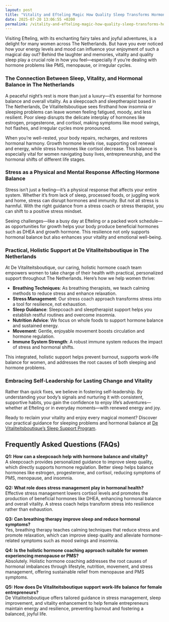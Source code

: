 ```yaml
---
layout: post
title: "Vitality and Efteling Magic How Quality Sleep Transforms Hormonal Balance"
date: 2025-07-20 13:06:55 +0200
permalink: /vitality-and-efteling-magic-how-quality-sleep-transforms-hormonal-balance/
---
```

Visiting Efteling, with its enchanting fairy tales and joyful adventures, is a delight for many women across The Netherlands. But have you ever noticed how your energy levels and mood can influence your enjoyment of such a magical day out? Behind the laughter and memories, vitality and quality sleep play a crucial role in how you feel—especially if you’re dealing with hormone problems like PMS, menopause, or irregular cycles.

### The Connection Between Sleep, Vitality, and Hormonal Balance in The Netherlands

A peaceful night’s rest is more than just a luxury—it’s essential for hormone balance and overall vitality. As a sleepcoach and sleeptherapist based in The Netherlands, De Vitaliteitsboutique sees firsthand how insomnia or sleeping problems can leave women feeling fatigued, moody, and less resilient. Poor sleep disrupts the delicate interplay of hormones like estrogen, progesterone, and cortisol, making symptoms like mood swings, hot flashes, and irregular cycles more pronounced.

When you’re well-rested, your body repairs, recharges, and restores hormonal harmony. Growth hormone levels rise, supporting cell renewal and energy, while stress hormones like cortisol decrease. This balance is especially vital for women navigating busy lives, entrepreneurship, and the hormonal shifts of different life stages.

### Stress as a Physical and Mental Response Affecting Hormone Balance

Stress isn’t just a feeling—it’s a physical response that affects your entire system. Whether it’s from lack of sleep, processed foods, or juggling work and home, stress can disrupt hormones and immunity. But not all stress is harmful. With the right guidance from a stress coach or stress therapist, you can shift to a positive stress mindset.

Seeing challenges—like a busy day at Efteling or a packed work schedule—as opportunities for growth helps your body produce beneficial hormones such as DHEA and growth hormone. This resilience not only supports hormonal balance but also enhances your vitality and emotional well-being.

### Practical, Holistic Support at De Vitaliteitsboutique in The Netherlands

At De Vitaliteitsboutique, our caring, holistic hormone coach team empowers women to take charge of their health with practical, personalized support throughout The Netherlands. Here’s how we help women thrive:

- **Breathing Techniques**: As breathing therapists, we teach calming methods to reduce stress and enhance relaxation.
- **Stress Management**: Our stress coach approach transforms stress into a tool for resilience, not exhaustion.
- **Sleep Guidance**: Sleepcoach and sleeptherapist support helps you establish restful routines and overcome insomnia.
- **Nutrition Advice**: We focus on whole foods to support hormone balance and sustained energy.
- **Movement**: Gentle, enjoyable movement boosts circulation and hormone regulation.
- **Immune System Strength**: A robust immune system reduces the impact of stress and hormonal shifts.

This integrated, holistic support helps prevent burnout, supports work-life balance for women, and addresses the root causes of both sleeping and hormone problems.

### Embracing Self-Leadership for Lasting Change and Vitality

Rather than quick fixes, we believe in fostering self-leadership. By understanding your body’s signals and nurturing it with consistent, supportive habits, you gain the confidence to enjoy life’s adventures—whether at Efteling or in everyday moments—with renewed energy and joy.

Ready to reclaim your vitality and enjoy every magical moment? Discover our practical guidance for sleeping problems and hormonal balance at [De Vitaliteitsboutique’s Sleep Support Program](https://devitaliteitsboutique.nl/slaapformule/).

## Frequently Asked Questions (FAQs)

**Q1: How can a sleepcoach help with hormone balance and vitality?**  
A sleepcoach provides personalized guidance to improve sleep quality, which directly supports hormone regulation. Better sleep helps balance hormones like estrogen, progesterone, and cortisol, reducing symptoms of PMS, menopause, and insomnia.

**Q2: What role does stress management play in hormonal health?**  
Effective stress management lowers cortisol levels and promotes the production of beneficial hormones like DHEA, enhancing hormonal balance and overall vitality. A stress coach helps transform stress into resilience rather than exhaustion.

**Q3: Can breathing therapy improve sleep and reduce hormonal symptoms?**  
Yes, breathing therapy teaches calming techniques that reduce stress and promote relaxation, which can improve sleep quality and alleviate hormone-related symptoms such as mood swings and insomnia.

**Q4: Is the holistic hormone coaching approach suitable for women experiencing menopause or PMS?**  
Absolutely. Holistic hormone coaching addresses the root causes of hormonal imbalances through lifestyle, nutrition, movement, and stress management, offering sustainable relief from menopause and PMS symptoms.

**Q5: How does De Vitaliteitsboutique support work-life balance for female entrepreneurs?**  
De Vitaliteitsboutique offers tailored guidance in stress management, sleep improvement, and vitality enhancement to help female entrepreneurs maintain energy and resilience, preventing burnout and fostering a balanced, joyful life.

<script type="application/ld+json">
{
  "@context": "https://schema.org",
  "@type": "BlogPosting",
  "headline": "Vitality and Efteling Magic How Quality Sleep Transforms Hormonal Balance",
  "description": "Explore how quality sleep and holistic support from De Vitaliteitsboutique improve hormone balance and vitality for women in The Netherlands.",
  "author": {
    "@type": "Person",
    "name": "De Vitaliteitsboutique"
  },
  "publisher": {
    "@type": "Person",
    "name": "De Vitaliteitsboutique"
  },
  "mainEntityOfPage": {
    "@type": "WebPage",
    "@id": "https://devitaliteitsboutique.nl/slaapformule/"
  },
  "datePublished": "2024-06-01",
  "dateModified": "2024-06-01"
}
</script>

<script type="application/ld+json">
{
  "@context": "https://schema.org",
  "@type": "FAQPage",
  "mainEntity": [
    {
      "@type": "Question",
      "name": "How can a sleepcoach help with hormone balance and vitality?",
      "acceptedAnswer": {
        "@type": "Answer",
        "text": "A sleepcoach provides personalized guidance to improve sleep quality, which directly supports hormone regulation. Better sleep helps balance hormones like estrogen, progesterone, and cortisol, reducing symptoms of PMS, menopause, and insomnia."
      }
    },
    {
      "@type": "Question",
      "name": "What role does stress management play in hormonal health?",
      "acceptedAnswer": {
        "@type": "Answer",
        "text": "Effective stress management lowers cortisol levels and promotes the production of beneficial hormones like DHEA, enhancing hormonal balance and overall vitality. A stress coach helps transform stress into resilience rather than exhaustion."
      }
    },
    {
      "@type": "Question",
      "name": "Can breathing therapy improve sleep and reduce hormonal symptoms?",
      "acceptedAnswer": {
        "@type": "Answer",
        "text": "Yes, breathing therapy teaches calming techniques that reduce stress and promote relaxation, which can improve sleep quality and alleviate hormone-related symptoms such as mood swings and insomnia."
      }
    },
    {
      "@type": "Question",
      "name": "Is the holistic hormone coaching approach suitable for women experiencing menopause or PMS?",
      "acceptedAnswer": {
        "@type": "Answer",
        "text": "Absolutely. Holistic hormone coaching addresses the root causes of hormonal imbalances through lifestyle, nutrition, movement, and stress management, offering sustainable relief from menopause and PMS symptoms."
      }
    },
    {
      "@type": "Question",
      "name": "How does De Vitaliteitsboutique support work-life balance for female entrepreneurs?",
      "acceptedAnswer": {
        "@type": "Answer",
        "text": "De Vitaliteitsboutique offers tailored guidance in stress management, sleep improvement, and vitality enhancement to help female entrepreneurs maintain energy and resilience, preventing burnout and fostering a balanced, joyful life."
      }
    }
  ]
}
</script>